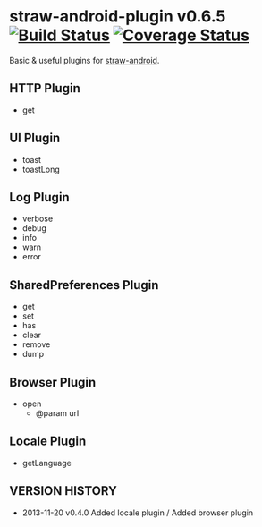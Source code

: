 straw-android-plugin v0.6.5 [![Build Status](https://travis-ci.org/strawjs/straw-android-plugin.png?branch=master)](https://travis-ci.org/strawjs/straw-android-plugin) [![Coverage Status](https://coveralls.io/repos/strawjs/straw-android-plugin/badge.png?branch=master)](https://coveralls.io/r/strawjs/straw-android-plugin?branch=master)
====================

Basic & useful plugins for [straw-android](https://github.com/strawjs/straw-android).


HTTP Plugin
-----------

- get

UI Plugin
---------

- toast
- toastLong

Log Plugin
----------

- verbose
- debug
- info
- warn
- error

SharedPreferences Plugin
------------------------

- get
- set
- has
- clear
- remove
- dump

Browser Plugin
--------------

- open
  - @param url

Locale Plugin
-------------

- getLanguage


VERSION HISTORY
---------------

- 2013-11-20 v0.4.0 Added locale plugin / Added browser plugin
